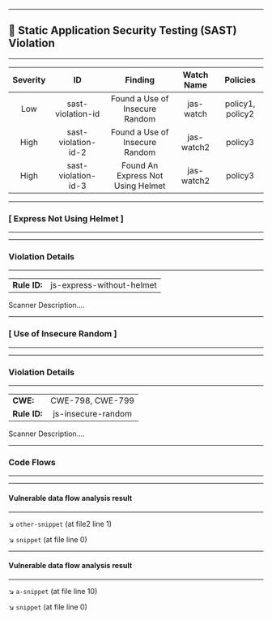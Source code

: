 

---
## 🎯 Static Application Security Testing (SAST) Violation

---
| Severity                | ID                  | Finding                  | Watch Name                  | Policies                  |
| :---------------------: | :-----------------------------------: | :-----------------------------------: | :-----------------------------------: | :-----------------------------------: |
| Low | sast-violation-id | Found a Use of Insecure Random | jas-watch | policy1, policy2 |
| High | sast-violation-id-2 | Found a Use of Insecure Random | jas-watch2 | policy3 |
| High | sast-violation-id-3 | Found An Express Not Using Helmet | jas-watch2 | policy3 |


---
### [ Express Not Using Helmet ]

---



---
### Violation Details

---
|                 |                   |
| --------------------- | :-----------------------------------: |
| **Rule ID:** | js-express-without-helmet |

Scanner Description....



---
### [ Use of Insecure Random ]

---



---
### Violation Details

---
|                 |                   |
| --------------------- | :-----------------------------------: |
| **CWE:** | CWE-798, CWE-799 |
| **Rule ID:** | js-insecure-random |

Scanner Description....



---
### Code Flows

---


---
#### Vulnerable data flow analysis result

---


↘️ `other-snippet` (at file2 line 1)

↘️ `snippet` (at file line 0)


---
#### Vulnerable data flow analysis result

---


↘️ `a-snippet` (at file line 10)

↘️ `snippet` (at file line 0)
